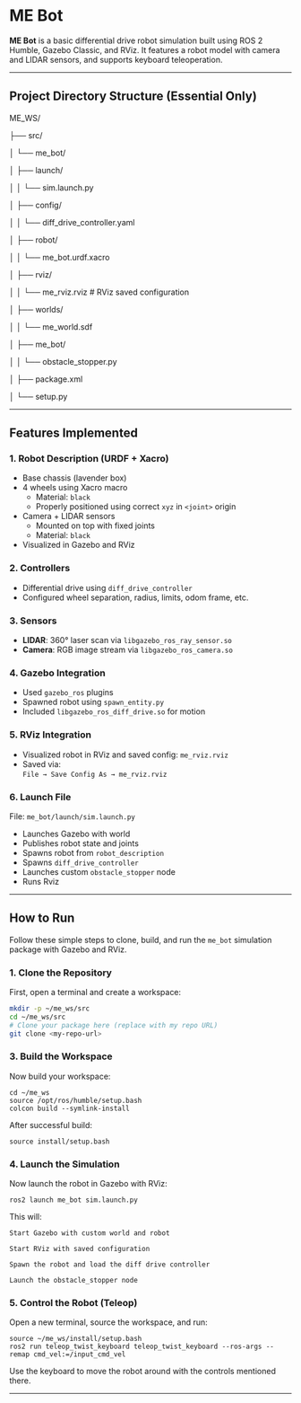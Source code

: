 # ME Bot 

**ME Bot** is a basic differential drive robot simulation built using ROS 2 Humble, Gazebo Classic, and RViz. It features a robot model with camera and LIDAR sensors, and supports keyboard teleoperation. 

---

## Project Directory Structure (Essential Only)

ME_WS/

├── src/

│ └── me_bot/

│ ├── launch/

│ │ └── sim.launch.py

│ ├── config/

│ │ └── diff_drive_controller.yaml 

│ ├── robot/

│ │ └── me_bot.urdf.xacro 

│ ├── rviz/

│ │ └── me_rviz.rviz # RViz saved configuration

│ ├── worlds/

│ │ └── me_world.sdf

│ ├── me_bot/

│ │ └── obstacle_stopper.py 

│ ├── package.xml

│ └── setup.py 

---

## Features Implemented

### 1. Robot Description (URDF + Xacro)
- Base chassis (lavender box)
- 4 wheels using Xacro macro
  - Material: `black`
  - Properly positioned using correct `xyz` in `<joint>` origin
- Camera + LIDAR sensors
  - Mounted on top with fixed joints
  - Material: `black`
- Visualized in Gazebo and RViz

### 2. Controllers
- Differential drive using `diff_drive_controller`
- Configured wheel separation, radius, limits, odom frame, etc.

### 3. Sensors
- **LIDAR**: 360° laser scan via `libgazebo_ros_ray_sensor.so`
- **Camera**: RGB image stream via `libgazebo_ros_camera.so`

### 4. Gazebo Integration
- Used `gazebo_ros` plugins
- Spawned robot using `spawn_entity.py`
- Included `libgazebo_ros_diff_drive.so` for motion

### 5. RViz Integration
- Visualized robot in RViz and saved config: `me_rviz.rviz`
- Saved via:  
  `File → Save Config As → me_rviz.rviz`

### 6. Launch File
File: `me_bot/launch/sim.launch.py`

- Launches Gazebo with world
- Publishes robot state and joints
- Spawns robot from `robot_description`
- Spawns `diff_drive_controller`
- Launches custom `obstacle_stopper` node
- Runs Rviz

---

## How to Run 

Follow these simple steps to clone, build, and run the `me_bot` simulation package with Gazebo and RViz.

### 1. Clone the Repository

First, open a terminal and create a workspace:

```bash
mkdir -p ~/me_ws/src
cd ~/me_ws/src
# Clone your package here (replace with my repo URL)
git clone <my-repo-url>
```

### 3. Build the Workspace

Now build your workspace:

```
cd ~/me_ws
source /opt/ros/humble/setup.bash
colcon build --symlink-install
```

After successful build:

```
source install/setup.bash
```

### 4. Launch the Simulation

Now launch the robot in Gazebo with RViz:

```
ros2 launch me_bot sim.launch.py
```

This will:

    Start Gazebo with custom world and robot

    Start RViz with saved configuration

    Spawn the robot and load the diff drive controller

    Launch the obstacle_stopper node

### 5. Control the Robot (Teleop)

Open a new terminal, source the workspace, and run:

```
source ~/me_ws/install/setup.bash
ros2 run teleop_twist_keyboard teleop_twist_keyboard --ros-args --remap cmd_vel:=/input_cmd_vel
```

Use the keyboard to move the robot around with the controls mentioned there.

---
